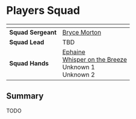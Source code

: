# Players Squad

| []() | |
| --- | --- |
| **Squad Sergeant** | [Bryce Morton](../../../../../people/bryce-morton.md) |
| **Squad Lead** | TBD |
| **Squad Hands** | [Ephaine](../../../../../people/ephaine.md)<br />[Whisper on the Breeze](../../../../../people/whisper-on-the-breeze.md)<br />Unknown 1<br />Unknown 2 |

## Summary

TODO
